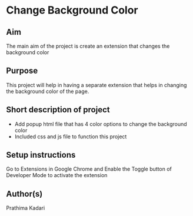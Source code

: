 # Change Background Color

## Aim

The main aim of the project is create an extension that changes the background color


## Purpose

This project will help in having a separate extension that helps in changing the background color of the page.


## Short description of project

- Add popup html file that has 4 color options to change the background color
- Included css and js file to function this project


## Setup instructions

Go to Extensions in Google Chrome and Enable the Toggle button of Developer Mode to activate the extension


## Author(s)

Prathima Kadari
